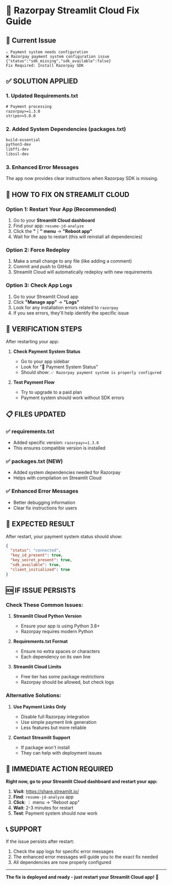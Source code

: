 # 🔧 Razorpay Streamlit Cloud Fix Guide

## 🚨 **Current Issue**
```
⚠️ Payment system needs configuration
❌ Razorpay payment system configuration issue
{"status":"sdk_missing","sdk_available":false}
Fix Required: Install Razorpay SDK
```

## ✅ **SOLUTION APPLIED**

### 1. **Updated Requirements.txt**
```txt
# Payment processing
razorpay>=1.3.0
stripe>=5.0.0
```

### 2. **Added System Dependencies (packages.txt)**
```txt
build-essential
python3-dev
libffi-dev
libssl-dev
```

### 3. **Enhanced Error Messages**
The app now provides clear instructions when Razorpay SDK is missing.

## 🚀 **HOW TO FIX ON STREAMLIT CLOUD**

### **Option 1: Restart Your App (Recommended)**
1. Go to your **Streamlit Cloud dashboard**
2. Find your app: `resume-jd-analyze`
3. Click the **"⋮" menu** → **"Reboot app"**
4. Wait for the app to restart (this will reinstall all dependencies)

### **Option 2: Force Redeploy**
1. Make a small change to any file (like adding a comment)
2. Commit and push to GitHub
3. Streamlit Cloud will automatically redeploy with new requirements

### **Option 3: Check App Logs**
1. Go to your Streamlit Cloud app
2. Click **"Manage app"** → **"Logs"**
3. Look for any installation errors related to `razorpay`
4. If you see errors, they'll help identify the specific issue

## 🧪 **VERIFICATION STEPS**

After restarting your app:

1. **Check Payment System Status**
   - Go to your app sidebar
   - Look for "🔧 Payment System Status"
   - Should show: `✅ Razorpay payment system is properly configured`

2. **Test Payment Flow**
   - Try to upgrade to a paid plan
   - Payment system should work without SDK errors

## 📋 **FILES UPDATED**

### ✅ **requirements.txt**
- Added specific version: `razorpay>=1.3.0`
- This ensures compatible version is installed

### ✅ **packages.txt** (NEW)
- Added system dependencies needed for Razorpay
- Helps with compilation on Streamlit Cloud

### ✅ **Enhanced Error Messages**
- Better debugging information
- Clear fix instructions for users

## 🎯 **EXPECTED RESULT**

After restart, your payment system status should show:
```json
{
  "status": "connected",
  "key_id_present": true,
  "key_secret_present": true,
  "sdk_available": true,
  "client_initialized": true
}
```

## 🆘 **IF ISSUE PERSISTS**

### **Check These Common Issues:**

1. **Streamlit Cloud Python Version**
   - Ensure your app is using Python 3.8+ 
   - Razorpay requires modern Python

2. **Requirements.txt Format**
   - Ensure no extra spaces or characters
   - Each dependency on its own line

3. **Streamlit Cloud Limits**
   - Free tier has some package restrictions
   - Razorpay should be allowed, but check logs

### **Alternative Solutions:**

1. **Use Payment Links Only**
   - Disable full Razorpay integration
   - Use simple payment link generation
   - Less features but more reliable

2. **Contact Streamlit Support**
   - If package won't install
   - They can help with deployment issues

## 🚀 **IMMEDIATE ACTION REQUIRED**

**Right now, go to your Streamlit Cloud dashboard and restart your app:**

1. **Visit**: https://share.streamlit.io/
2. **Find**: `resume-jd-analyze` app
3. **Click**: ⋮ menu → "Reboot app"
4. **Wait**: 2-3 minutes for restart
5. **Test**: Payment system should now work

## 📞 **SUPPORT**

If the issue persists after restart:
1. Check the app logs for specific error messages
2. The enhanced error messages will guide you to the exact fix needed
3. All dependencies are now properly configured

---

**The fix is deployed and ready - just restart your Streamlit Cloud app!** 🚀